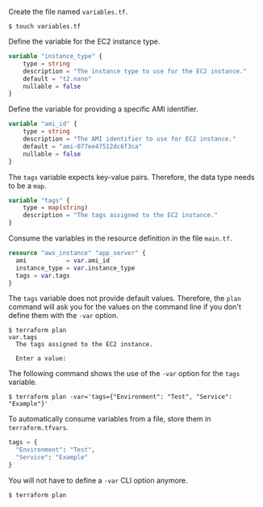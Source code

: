 Create the file named `variables.tf`.

```
$ touch variables.tf
```

Define the variable for the EC2 instance type.

```terraform
variable "instance_type" {
    type = string
    description = "The instance type to use for the EC2 instance."
    default = "t2.nano"
    nullable = false
}
```

Define the variable for providing a specific AMI identifier.

```terraform
variable "ami_id" {
    type = string
    description = "The AMI identifier to use for EC2 instance."
    default = "ami-077ee47512dc6f3ca"
    nullable = false
}
```

The `tags` variable expects key-value pairs. Therefore, the data type needs to be a `map`.

```terraform
variable "tags" {
    type = map(string)
    description = "The tags assigned to the EC2 instance."
}
```

Consume the variables in the resource definition in the file `main.tf`.

```terraform
resource "aws_instance" "app_server" {
  ami           = var.ami_id
  instance_type = var.instance_type
  tags = var.tags
}
```

The `tags` variable does not provide default values. Therefore, the `plan` command will ask you for the values on the command line if you don't define them with the `-var` option.

```
$ terraform plan
var.tags
  The tags assigned to the EC2 instance.

  Enter a value:
```

The following command shows the use of the `-var` option for the `tags` variable.

```
$ terraform plan -var='tags={"Environment": "Test", "Service": "Example"}'
```

To automatically consume variables from a file, store them in `terraform.tfvars`.

```terraform
tags = {
  "Environment": "Test",
  "Service": "Example"
}
```

You will not have to define a `-var` CLI option anymore.

```
$ terraform plan
```